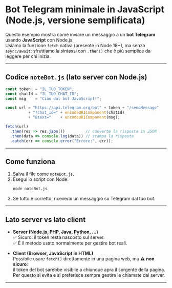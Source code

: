 # Bot Telegram minimale in JavaScript (Node.js, versione semplificata)

Questo esempio mostra come inviare un messaggio a un **bot Telegram** usando **JavaScript** con Node.js.  
Usiamo la funzione `fetch` nativa (presente in Node 18+), ma senza `async/await`: sfruttiamo la sintassi con `.then()` che è più semplice da leggere per chi inizia.

---

## Codice `noteBot.js` (lato server con Node.js)

```js
const token  = "IL_TUO_TOKEN";
const chatId = "IL_TUO_CHAT_ID";
const msg    = "Ciao dal bot JavaScript!";

const url = "https://api.telegram.org/bot" + token + "/sendMessage"
          + "?chat_id=" + encodeURIComponent(chatId)
          + "&text="    + encodeURIComponent(msg);

fetch(url)
  .then(res => res.json())         // converte la risposta in JSON
  .then(data => console.log(data)) // stampa la risposta
  .catch(err => console.error("Errore:", err));
```

---

## Come funziona

1. Salva il file come `noteBot.js`.  
2. Esegui lo script con Node:  
   ```bash
   node noteBot.js
   ```
3. Se tutto è corretto, riceverai un messaggio su Telegram dal tuo bot.

---

## Lato server vs lato client

- **Server (Node.js, PHP, Java, Python, …)**  
  ✅ Sicuro: il token resta nascosto sul server.  
  ✅ È il metodo usato normalmente per gestire bot reali.

- **Client (Browser, JavaScript in HTML)**  
  Possibile usare `fetch()` direttamente in una pagina web, ma ⚠️ **non sicuro**:  
  il token del bot sarebbe visibile a chiunque apra il sorgente della pagina.  
  Per questo si evita e si preferisce sempre gestire le chiamate dal server.

---

